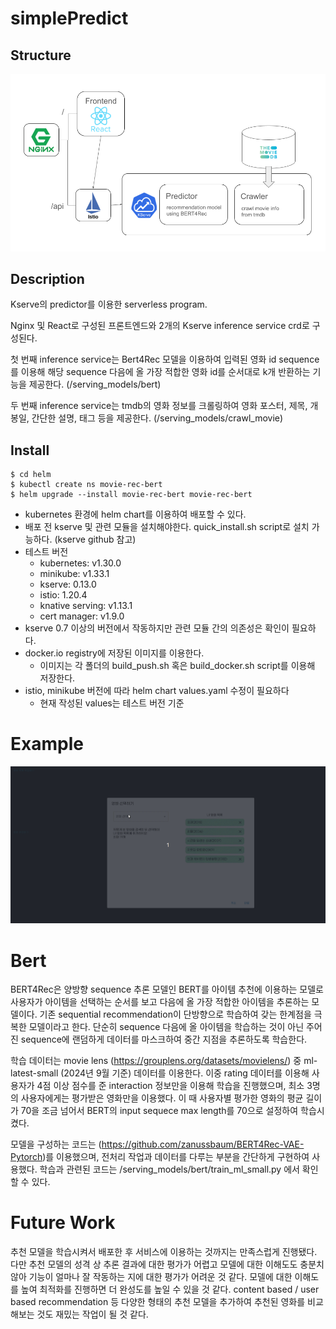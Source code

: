 # simplePredict

## Structure

![Structure](/res/movieRecBert.png)

## Description

Kserve의 predictor를 이용한 serverless program. 

Nginx 및 React로 구성된 프론트엔드와 2개의 Kserve inference service crd로 구성된다.

첫 번째 inference service는 Bert4Rec 모델을 이용하여 입력된 영화 id sequence를 이용해 해당 sequence 다음에 올 가장 적합한 영화 id를 순서대로 k개 반환하는 기능을 제공한다. (/serving_models/bert)

두 번째 inference service는 tmdb의 영화 정보를 크롤링하여 영화 포스터, 제목, 개봉일, 간단한 설명, 태그 등을 제공한다. (/serving_models/crawl_movie)


## Install

```commandline
$ cd helm
$ kubectl create ns movie-rec-bert
$ helm upgrade --install movie-rec-bert movie-rec-bert
```
- kubernetes 환경에 helm chart를 이용하여 배포할 수 있다.
- 배포 전 kserve 및 관련 모듈을 설치해야한다. quick_install.sh script로 설치 가능하다. (kserve github 참고)
- 테스트 버전
  - kubernetes: v1.30.0
  - minikube: v1.33.1
  - kserve: 0.13.0
  - istio: 1.20.4
  - knative serving: v1.13.1
  - cert manager: v1.9.0
- kserve 0.7 이상의 버전에서 작동하지만 관련 모듈 간의 의존성은 확인이 필요하다.
- docker.io registry에 저장된 이미지를 이용한다. 
  - 이미지는 각 폴더의 build_push.sh 혹은 build_docker.sh script를 이용해 저장한다.
- istio, minikube 버전에 따라 helm chart values.yaml 수정이 필요하다
  - 현재 작성된 values는 테스트 버전 기준

# Example

![Sample](/res/movierecbert.gif)

# Bert

BERT4Rec은 양방향 sequence 추론 모델인 BERT를 아이템 추천에 이용하는 모델로 사용자가 아이템을 선택하는 순서를 보고 다음에 올 가장 적합한 아이템을 추론하는 모델이다.
기존 sequential recommendation이 단방향으로 학습하여 갖는 한계점을 극복한 모델이라고 한다.
단순히 sequence 다음에 올 아이템을 학습하는 것이 아닌 주어진 sequence에 랜덤하게 데이터를 마스크하여 중간 지점을 추론하도록 학습한다. 

학습 데이터는 movie lens (https://grouplens.org/datasets/movielens/) 중 ml-latest-small (2024년 9월 기준) 데이터를 이용한다. 
이중 rating 데이터를 이용해 사용자가 4점 이상 점수를 준 interaction 정보만을 이용해 학습을 진행했으며, 최소 3명의 사용자에게는 평가받은 영화만을 이용했다.
이 때 사용자별 평가한 영화의 평균 길이가 70을 조금 넘어서 BERT의 input sequece max length를 70으로 설정하여 학습시켰다.

모델을 구성하는 코드는 (https://github.com/zanussbaum/BERT4Rec-VAE-Pytorch)를 이용했으며, 전처리 작업과 데이터를 다루는 부분을 간단하게 구현하여 사용했다.
학습과 관련된 코드는 /serving_models/bert/train_ml_small.py 에서 확인할 수 있다.


# Future Work

추천 모델을 학습시켜서 배포한 후 서비스에 이용하는 것까지는 만족스럽게 진행됐다.
다만 추천 모델의 성격 상 추론 결과에 대한 평가가 어렵고 모델에 대한 이해도도 충분치 않아 기능이 얼마나 잘 작동하는 지에 대한 평가가 어려운 것 같다.
모델에 대한 이해도를 높여 최적화를 진행하면 더 완성도를 높일 수 있을 것 같다.
content based / user based recommendation 등 다양한 형태의 추천 모델을 추가하여 추천된 영화를 비교해보는 것도 재밌는 작업이 될 것 같다. 